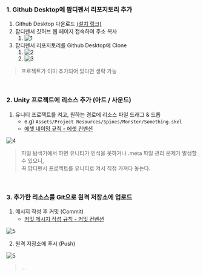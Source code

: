 ### 1. Github Desktop에 팜디펜서 리포지토리 추가
1. Github Desktop 다운로드 [(설치 링크)](https://central.github.com/deployments/desktop/desktop/latest/win32)
2. 팜디펜서 깃허브 웹 페이지 접속하여 주소 복사
   1. ![1](https://github.com/user-attachments/assets/ec0158b7-af21-4807-8256-6b6c890e6b2c)
3. 팜디펜서 리포지토리를 Github Desktop에 Clone
   1. ![2](https://github.com/user-attachments/assets/916310b7-62ea-47ee-bbca-6a7bcfb795f7)
   2. ![3](https://github.com/user-attachments/assets/0f896fa7-911a-412c-b19d-ee61fdd97278)
   
 > 프로젝트가 이미 추가되어 있다면 생략 가능

<br>

### 2. Unity 프로젝트에 리소스 추가 (아트 / 사운드)
1. 유니티 프로젝트를 켜고, 원하는 경로에 리소스 파일 드래그 & 드롭
    - e.g) `Assets/Project Resources/Spines/Monster/Something.skel`
    - [에셋 네이밍 규칙 - 에셋 컨벤션](https://github.com/joonyle99/FarmDefencer/blob/main/Docs/asset-convention.md)

![4](https://github.com/user-attachments/assets/c3c569df-4b54-425f-8b9d-74e1d37af0ce)

> 파일 탐색기에서 하면 유니티가 인식을 못하거나 .meta 파일 관리 문제가 발생할 수 있으니,  
> 꼭 팜디펜서 프로젝트를 유니티로 켜서 직접 가져다 놓는다.

<br>

### 3. 추가한 리소스를 Git으로 원격 저장소에 업로드
1. 메시지 작성 후 커밋 (Commit)
    - [커밋 메시지 작성 규칙 - 커밋 컨벤션](https://github.com/joonyle99/FarmDefencer/blob/main/Docs/commit-convention.md)

![5](https://github.com/user-attachments/assets/2261d316-0ad9-49ed-9071-fbb9baadbcc5)

2. 원격 저장소에 푸시 (Push)

![5]()

> ...



